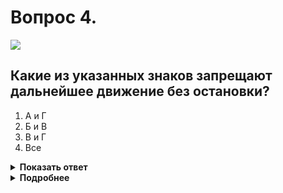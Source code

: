 # Вопрос 4.

![](https://s.drom.ru/i24227/pdd/tickets/2016/1542608680.jpg)

## Какие из указанных знаков запрещают дальнейшее движение без остановки?

1. А и Г
2. Б и В
3. В и Г
4. Все

<details>
<summary><b>Показать ответ</b></summary>
Правильный ответ: 2
</details>
<details>
<summary><b>Подробнее</b></summary>
Проезд без остановки запрещают: знак «Б» - 3.17.1 «Таможня» и знак «В» - 3.17.3 «Контроль».
(«Дорожные знаки»)
</details>
